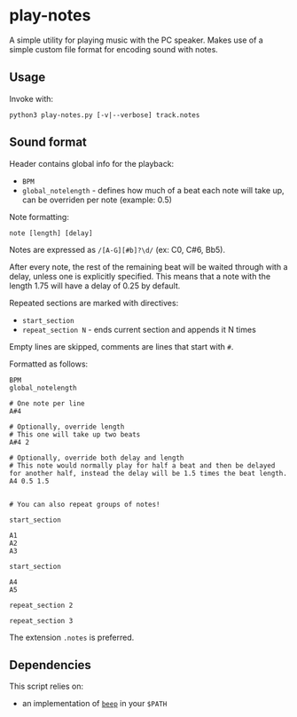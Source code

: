 # play-notes
A simple utility for playing music with the PC speaker. Makes use of a simple custom file format for encoding sound with notes.

## Usage
Invoke with:
```
python3 play-notes.py [-v|--verbose] track.notes
```

## Sound format
Header contains global info for the playback:
- `BPM`
- `global_notelength` - defines how much of a beat each note will take up, can be overriden per note (example: 0.5)

Note formatting:
```
note [length] [delay]
```
Notes are expressed as `/[A-G][#b]?\d/` (ex: C0, C#6, Bb5).

After every note, the rest of the remaining beat will be waited through with a delay, unless one is explicitly specified. This means that a note with the length 1.75 will have a delay of 0.25 by default.

Repeated sections are marked with directives:
- `start_section`
- `repeat_section N` - ends current section and appends it N times

Empty lines are skipped, comments are lines that start with `#`.

Formatted as follows:
```
BPM
global_notelength

# One note per line
A#4

# Optionally, override length
# This one will take up two beats
A#4 2

# Optionally, override both delay and length
# This note would normally play for half a beat and then be delayed for another half, instead the delay will be 1.5 times the beat length.
A4 0.5 1.5


# You can also repeat groups of notes!

start_section

A1
A2
A3

start_section

A4
A5

repeat_section 2

repeat_section 3

```
The extension `.notes` is preferred.

## Dependencies
This script relies on:
- an implementation of [`beep`](https://linux.die.net/man/1/beep) in your `$PATH`